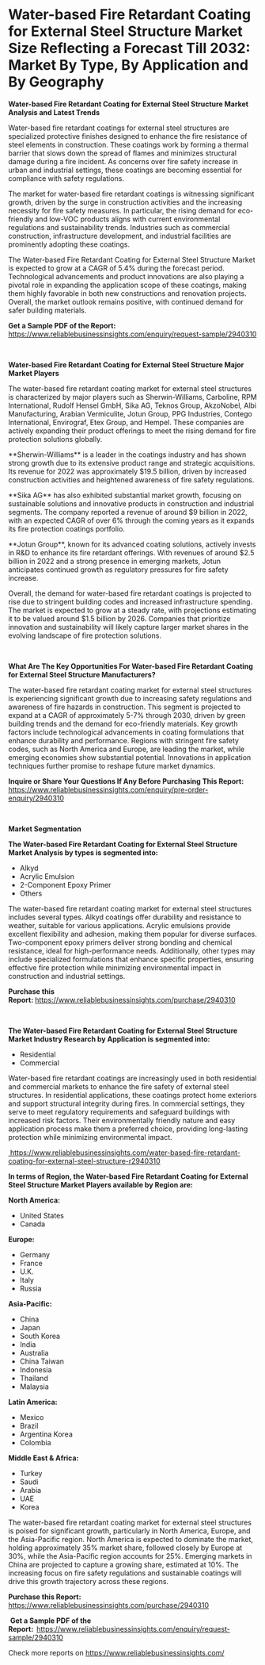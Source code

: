 <p><h1>Water-based Fire Retardant Coating for External Steel Structure Market Size Reflecting a Forecast Till 2032: Market By Type, By Application and By Geography</h1></p><p><strong>Water-based Fire Retardant Coating for External Steel Structure Market Analysis and Latest Trends</strong></p>
<p><p>Water-based fire retardant coatings for external steel structures are specialized protective finishes designed to enhance the fire resistance of steel elements in construction. These coatings work by forming a thermal barrier that slows down the spread of flames and minimizes structural damage during a fire incident. As concerns over fire safety increase in urban and industrial settings, these coatings are becoming essential for compliance with safety regulations.</p><p>The market for water-based fire retardant coatings is witnessing significant growth, driven by the surge in construction activities and the increasing necessity for fire safety measures. In particular, the rising demand for eco-friendly and low-VOC products aligns with current environmental regulations and sustainability trends. Industries such as commercial construction, infrastructure development, and industrial facilities are prominently adopting these coatings.</p><p>The Water-based Fire Retardant Coating for External Steel Structure Market is expected to grow at a CAGR of 5.4% during the forecast period. Technological advancements and product innovations are also playing a pivotal role in expanding the application scope of these coatings, making them highly favorable in both new constructions and renovation projects. Overall, the market outlook remains positive, with continued demand for safer building materials.</p></p>
<p><strong>Get a Sample PDF of the Report:&nbsp;</strong> <a href="https://www.reliablebusinessinsights.com/enquiry/request-sample/2940310?utm_campaign=2768&utm_medium=2&utm_source=Github&utm_content=ia&utm_term=15032025&utm_id=water-based-fire-retardant-coating-for-external-steel-structure">https://www.reliablebusinessinsights.com/enquiry/request-sample/2940310</a></p>
<p>&nbsp;</p>
<p><strong>Water-based Fire Retardant Coating for External Steel Structure Major Market Players</strong></p>
<p><p>The water-based fire retardant coating market for external steel structures is characterized by major players such as Sherwin-Williams, Carboline, RPM International, Rudolf Hensel GmbH, Sika AG, Teknos Group, AkzoNobel, Albi Manufacturing, Arabian Vermiculite, Jotun Group, PPG Industries, Contego International, Envirograf, Etex Group, and Hempel. These companies are actively expanding their product offerings to meet the rising demand for fire protection solutions globally.</p><p>**Sherwin-Williams** is a leader in the coatings industry and has shown strong growth due to its extensive product range and strategic acquisitions. Its revenue for 2022 was approximately $19.5 billion, driven by increased construction activities and heightened awareness of fire safety regulations. </p><p>**Sika AG** has also exhibited substantial market growth, focusing on sustainable solutions and innovative products in construction and industrial segments. The company reported a revenue of around $9 billion in 2022, with an expected CAGR of over 6% through the coming years as it expands its fire protection coatings portfolio.</p><p>**Jotun Group**, known for its advanced coating solutions, actively invests in R&D to enhance its fire retardant offerings. With revenues of around $2.5 billion in 2022 and a strong presence in emerging markets, Jotun anticipates continued growth as regulatory pressures for fire safety increase.</p><p>Overall, the demand for water-based fire retardant coatings is projected to rise due to stringent building codes and increased infrastructure spending. The market is expected to grow at a steady rate, with projections estimating it to be valued around $1.5 billion by 2026. Companies that prioritize innovation and sustainability will likely capture larger market shares in the evolving landscape of fire protection solutions.</p></p>
<p>&nbsp;</p>
<p><strong>What Are The Key Opportunities For Water-based Fire Retardant Coating for External Steel Structure Manufacturers?</strong></p>
<p><p>The water-based fire retardant coating market for external steel structures is experiencing significant growth due to increasing safety regulations and awareness of fire hazards in construction. This segment is projected to expand at a CAGR of approximately 5-7% through 2030, driven by green building trends and the demand for eco-friendly materials. Key growth factors include technological advancements in coating formulations that enhance durability and performance. Regions with stringent fire safety codes, such as North America and Europe, are leading the market, while emerging economies show substantial potential. Innovations in application techniques further promise to reshape future market dynamics.</p></p>
<p><strong>Inquire or Share Your Questions If Any Before Purchasing This Report:</strong> <a href="https://www.reliablebusinessinsights.com/enquiry/pre-order-enquiry/2940310?utm_campaign=2768&utm_medium=2&utm_source=Github&utm_content=ia&utm_term=15032025&utm_id=water-based-fire-retardant-coating-for-external-steel-structure">https://www.reliablebusinessinsights.com/enquiry/pre-order-enquiry/2940310</a></p>
<p>&nbsp;</p>
<p><strong>Market Segmentation</strong></p>
<p><strong>The Water-based Fire Retardant Coating for External Steel Structure Market Analysis by types is segmented into:</strong></p>
<p><ul><li>Alkyd</li><li>Acrylic Emulsion</li><li>2-Component Epoxy Primer</li><li>Others</li></ul></p>
<p><p>The water-based fire retardant coating market for external steel structures includes several types. Alkyd coatings offer durability and resistance to weather, suitable for various applications. Acrylic emulsions provide excellent flexibility and adhesion, making them popular for diverse surfaces. Two-component epoxy primers deliver strong bonding and chemical resistance, ideal for high-performance needs. Additionally, other types may include specialized formulations that enhance specific properties, ensuring effective fire protection while minimizing environmental impact in construction and industrial settings.</p></p>
<p><strong>Purchase this Report:&nbsp;</strong><a href="https://www.reliablebusinessinsights.com/purchase/2940310?utm_campaign=2768&utm_medium=2&utm_source=Github&utm_content=ia&utm_term=15032025&utm_id=water-based-fire-retardant-coating-for-external-steel-structure">https://www.reliablebusinessinsights.com/purchase/2940310</a></p>
<p>&nbsp;</p>
<p><strong>The Water-based Fire Retardant Coating for External Steel Structure Market Industry Research by Application is segmented into:</strong></p>
<p><ul><li>Residential</li><li>Commercial</li></ul></p>
<p><p>Water-based fire retardant coatings are increasingly used in both residential and commercial markets to enhance the fire safety of external steel structures. In residential applications, these coatings protect home exteriors and support structural integrity during fires. In commercial settings, they serve to meet regulatory requirements and safeguard buildings with increased risk factors. Their environmentally friendly nature and easy application process make them a preferred choice, providing long-lasting protection while minimizing environmental impact.</p></p>
<p><a href="https://www.reliablebusinessinsights.com/water-based-fire-retardant-coating-for-external-steel-structure-r2940310?utm_campaign=2768&utm_medium=2&utm_source=Github&utm_content=ia&utm_term=15032025&utm_id=water-based-fire-retardant-coating-for-external-steel-structure">&nbsp;https://www.reliablebusinessinsights.com/water-based-fire-retardant-coating-for-external-steel-structure-r2940310</a></p>
<p><strong>In terms of Region, the Water-based Fire Retardant Coating for External Steel Structure Market Players available by Region are:</strong></p>
<p>
    <p> <strong> North America: </strong>
        <ul>
            <li>United States</li>
            <li>Canada</li>
        </ul>
        </p> 
    <p> <strong> Europe: </strong>
        <ul>
            <li>Germany</li>
            <li>France</li>
            <li>U.K.</li>
            <li>Italy</li>
            <li>Russia</li>
        </ul>
        </p> 
    <p> <strong> Asia-Pacific: </strong>
        <ul>
            <li>China</li>
            <li>Japan</li>
            <li>South Korea</li>
            <li>India</li>
            <li>Australia</li>
            <li>China Taiwan</li>
            <li>Indonesia</li>
            <li>Thailand</li>
            <li>Malaysia</li>
        </ul>
        </p> 
    <p> <strong> Latin America: </strong>
        <ul>
            <li>Mexico</li>
            <li>Brazil</li>
            <li>Argentina Korea</li>
            <li>Colombia</li>
        </ul>
        </p> 
    <p> <strong> Middle East & Africa: </strong>
        <ul>
            <li>Turkey</li>
            <li>Saudi</li>
            <li>Arabia</li>
            <li>UAE</li>
            <li>Korea</li>
        </ul>
    </p>
    </p>
<p><p>The water-based fire retardant coating market for external steel structures is poised for significant growth, particularly in North America, Europe, and the Asia-Pacific region. North America is expected to dominate the market, holding approximately 35% market share, followed closely by Europe at 30%, while the Asia-Pacific region accounts for 25%. Emerging markets in China are projected to capture a growing share, estimated at 10%. The increasing focus on fire safety regulations and sustainable coatings will drive this growth trajectory across these regions.</p></p>
<p><strong>Purchase this Report: </strong><a href="https://www.reliablebusinessinsights.com/purchase/2940310?utm_campaign=2768&utm_medium=2&utm_source=Github&utm_content=ia&utm_term=15032025&utm_id=water-based-fire-retardant-coating-for-external-steel-structure">https://www.reliablebusinessinsights.com/purchase/2940310</a></p>
<p>&nbsp;<strong>Get a Sample PDF of the Report:&nbsp;&nbsp;</strong><a href="https://www.reliablebusinessinsights.com/enquiry/request-sample/2940310?utm_campaign=2768&utm_medium=2&utm_source=Github&utm_content=ia&utm_term=15032025&utm_id=water-based-fire-retardant-coating-for-external-steel-structure">https://www.reliablebusinessinsights.com/enquiry/request-sample/2940310</a></p>
<p><strong></strong></p>
<p>Check more reports on <a href="https://www.reliablebusinessinsights.com/?utm_campaign=2768&utm_medium=2&utm_source=Github&utm_content=ia&utm_term=15032025&utm_id=water-based-fire-retardant-coating-for-external-steel-structure">https://www.reliablebusinessinsights.com/</a></p>